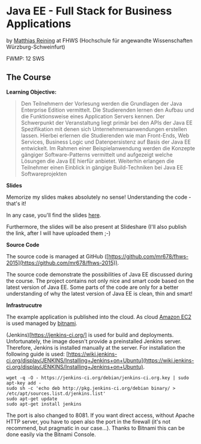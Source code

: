 Java EE - Full Stack for Business Applications
==============================================

by [Matthias Reining](https://twitter.com/MatthiasReining) at FHWS (Hochschule für angewandte Wissenschaften Würzburg-Schweinfurt)

FWMP: 12 SWS


The Course
----------


**Learning Objective:**

> Den Teilnehmern der Vorlesung werden die Grundlagen der Java Enterprise Edition vermittelt. Die Studierenden lernen den Aufbau und die Funktionsweise eines Application Servers kennen. Der Schwerpunkt der Veranstaltung liegt primär bei den APIs der Java EE Spezifikation mit denen sich Unternehmensanwendungen erstellen lassen. Hierbei erlernen die Studierenden wie man Front-Ends, Web Services, Business Logic und Datenpersistenz auf Basis der Java EE entwickelt. Im Rahmen einer Beispielanwendung werden die Konzepte gängiger Software-Patterns vermittelt und aufgezeigt welche Lösungen die Java EE hierfür anbietet. Weiterhin erlangen die Teilnehmer einen Einblick in gängige Build-Techniken bei Java EE Softwareprojekten

**Slides**

Memorize my slides makes absolutely no sense! Understanding the code - that's it!

In any case, you'll find the slides [here](http://tinyurl.com/fhws-javaee-2015).

Furthermore, the slides will be also present at Slideshare (I'll also publish the link, after I will have uploaded them ;-)

**Source Code**

The source code is managed at GitHub ([https://github.com/mr678/fhws-2015](https://github.com/mr678/fhws-2015)).

The source code demonstrate the possibilities of Java EE discussed during the course. The project contains not only nice and smart code based on the latest version of Java EE. Some parts of the code are only for a better understanding of why the latest version of Java EE is clean, thin and smart!

**Infrastrucutre**

The example application is published into the cloud. As cloud [Amazon EC2](https://aws.amazon.com/de/ec2/) is used managed by [bitnami](https://bitnami.com).

(Jenkins)[https://jenkins-ci.org/] is used for build and deployments. Unfortunately, the image doesn't provide a preinstalled Jenkins server. Therefore, Jenkins is installed manually at the server. For installation the following guide is used: [https://wiki.jenkins-ci.org/display/JENKINS/Installing+Jenkins+on+Ubuntu](https://wiki.jenkins-ci.org/display/JENKINS/Installing+Jenkins+on+Ubuntu).

	wget -q -O - https://jenkins-ci.org/debian/jenkins-ci.org.key | sudo apt-key add -
	sudo sh -c 'echo deb http://pkg.jenkins-ci.org/debian binary/ > /etc/apt/sources.list.d/jenkins.list'
	sudo apt-get update
	sudo apt-get install jenkins

The port is also changed to 8081. If you want direct access, without Apache HTTP server, you have to open also the port in the firewall (it's not recommend, but pragmatic in our case...). Thanks to Bitnami this can be done easily via the Bitnami Console.